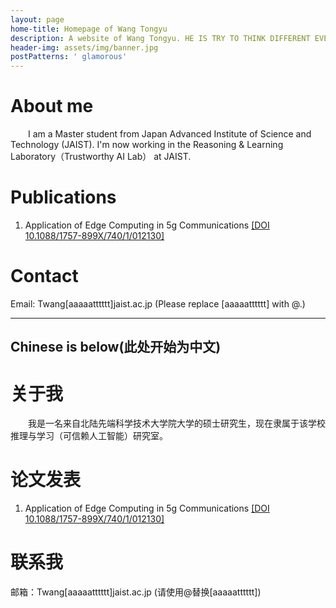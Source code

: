 ```yaml
---
layout: page
home-title: Homepage of Wang Tongyu
description: A website of Wang Tongyu. HE IS TRY TO THINK DIFFERENT EVERYDAY
header-img: assets/img/banner.jpg
postPatterns: ' glamorous'
---
```


# About me

&emsp;&emsp;I am a Master student from Japan Advanced Institute of Science and Technology (JAIST). I'm now working in the Reasoning & Learning Laboratory（Trustworthy AI Lab） at JAIST.

# Publications

1. Application of Edge Computing in 5g Communications [[DOI 10.1088/1757-899X/740/1/012130]](https://iopscience.iop.org/article/10.1088/1757-899X/740/1/012130/pdf)

# Contact

Email: Twang[aaaaatttttt]jaist.ac.jp (Please replace [aaaaatttttt] with @.)

- - - 
## Chinese is below(此处开始为中文)

# 关于我

&emsp;&emsp;我是一名来自北陆先端科学技术大学院大学的硕士研究生，现在隶属于该学校推理与学习（可信赖人工智能）研究室。

# 论文发表

1. Application of Edge Computing in 5g Communications [[DOI 10.1088/1757-899X/740/1/012130]](https://iopscience.iop.org/article/10.1088/1757-899X/740/1/012130/pdf)


# 联系我

邮箱：Twang[aaaaatttttt]jaist.ac.jp (请使用@替换[aaaaatttttt])
